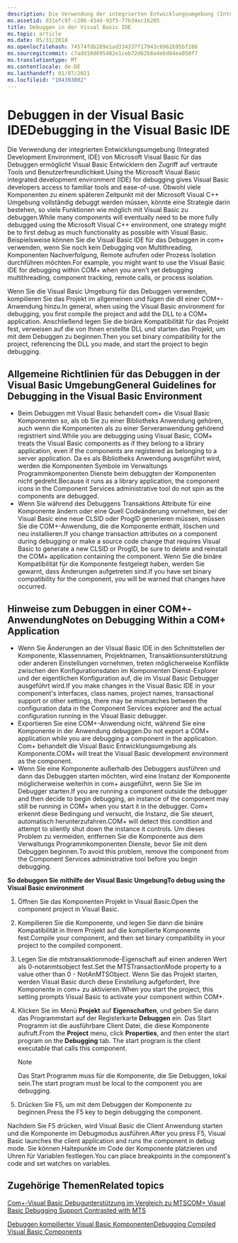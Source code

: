 ```yaml
---
description: Die Verwendung der integrierten Entwicklungsumgebung (Integrated Development Environment, IDE) von Microsoft Visual Basic für das Debuggen ermöglicht Visual Basic Entwicklern den Zugriff auf vertraute Tools und Benutzerfreundlichkeit.
ms.assetid: d31efc97-c286-434d-93f5-77b34ec16205
title: Debuggen in der Visual Basic IDE
ms.topic: article
ms.date: 05/31/2018
ms.openlocfilehash: 74574fdb289e1ad334337f17943c6961b95bf288
ms.sourcegitcommit: c7add10d695482e1ceb72d62b8a4ebd84ea050f7
ms.translationtype: MT
ms.contentlocale: de-DE
ms.lasthandoff: 01/07/2021
ms.locfileid: "104393002"
---
```

# <a name="debugging-in-the-visual-basic-ide"></a><span data-ttu-id="0a0ac-103">Debuggen in der Visual Basic IDE</span><span class="sxs-lookup"><span data-stu-id="0a0ac-103">Debugging in the Visual Basic IDE</span></span>

<span data-ttu-id="0a0ac-104">Die Verwendung der integrierten Entwicklungsumgebung (Integrated Development Environment, IDE) von Microsoft Visual Basic für das Debuggen ermöglicht Visual Basic Entwicklern den Zugriff auf vertraute Tools und Benutzerfreundlichkeit.</span><span class="sxs-lookup"><span data-stu-id="0a0ac-104">Using the Microsoft Visual Basic integrated development environment (IDE) for debugging gives Visual Basic developers access to familiar tools and ease-of-use.</span></span> <span data-ttu-id="0a0ac-105">Obwohl viele Komponenten zu einem späteren Zeitpunkt mit der Microsoft Visual C++ Umgebung vollständig debuggt werden müssen, könnte eine Strategie darin bestehen, so viele Funktionen wie möglich mit Visual Basic zu debuggen.</span><span class="sxs-lookup"><span data-stu-id="0a0ac-105">While many components will eventually need to be more fully debugged using the Microsoft Visual C++ environment, one strategy might be to first debug as much functionality as possible with Visual Basic.</span></span> <span data-ttu-id="0a0ac-106">Beispielsweise können Sie die Visual Basic IDE für das Debuggen in com+ verwenden, wenn Sie noch kein Debugging von Multithreading, Komponenten Nachverfolgung, Remote aufrufen oder Prozess Isolation durchführen möchten.</span><span class="sxs-lookup"><span data-stu-id="0a0ac-106">For example, you might want to use the Visual Basic IDE for debugging within COM+ when you aren't yet debugging multithreading, component tracking, remote calls, or process isolation.</span></span>

<span data-ttu-id="0a0ac-107">Wenn Sie die Visual Basic Umgebung für das Debuggen verwenden, kompilieren Sie das Projekt im allgemeinen und fügen die dll einer COM+-Anwendung hinzu.</span><span class="sxs-lookup"><span data-stu-id="0a0ac-107">In general, when using the Visual Basic environment for debugging, you first compile the project and add the DLL to a COM+ application.</span></span> <span data-ttu-id="0a0ac-108">Anschließend legen Sie die binäre Kompatibilität für das Projekt fest, verweisen auf die von Ihnen erstellte DLL und starten das Projekt, um mit dem Debuggen zu beginnen.</span><span class="sxs-lookup"><span data-stu-id="0a0ac-108">Then you set binary compatibility for the project, referencing the DLL you made, and start the project to begin debugging.</span></span>

## <a name="general-guidelines-for-debugging-in-the-visual-basic-environment"></a><span data-ttu-id="0a0ac-109">Allgemeine Richtlinien für das Debuggen in der Visual Basic Umgebung</span><span class="sxs-lookup"><span data-stu-id="0a0ac-109">General Guidelines for Debugging in the Visual Basic Environment</span></span>

-   <span data-ttu-id="0a0ac-110">Beim Debuggen mit Visual Basic behandelt com+ die Visual Basic Komponenten so, als ob Sie zu einer Bibliotheks Anwendung gehören, auch wenn die Komponenten als zu einer Serveranwendung gehörend registriert sind.</span><span class="sxs-lookup"><span data-stu-id="0a0ac-110">While you are debugging using Visual Basic, COM+ treats the Visual Basic components as if they belong to a library application, even if the components are registered as belonging to a server application.</span></span> <span data-ttu-id="0a0ac-111">Da es als Bibliotheks Anwendung ausgeführt wird, werden die Komponenten Symbole im Verwaltungs Programmkomponenten Dienste beim debuggten der Komponenten nicht gedreht.</span><span class="sxs-lookup"><span data-stu-id="0a0ac-111">Because it runs as a library application, the component icons in the Component Services administrative tool do not spin as the components are debugged.</span></span>
-   <span data-ttu-id="0a0ac-112">Wenn Sie während des Debuggens Transaktions Attribute für eine Komponente ändern oder eine Quell Codeänderung vornehmen, bei der Visual Basic eine neue CLSID oder ProgID generieren müssen, müssen Sie die COM+-Anwendung, die die Komponente enthält, löschen und neu installieren.</span><span class="sxs-lookup"><span data-stu-id="0a0ac-112">If you change transaction attributes on a component during debugging or make a source code change that requires Visual Basic to generate a new CLSID or ProgID, be sure to delete and reinstall the COM+ application containing the component.</span></span> <span data-ttu-id="0a0ac-113">Wenn Sie die binäre Kompatibilität für die Komponente festgelegt haben, werden Sie gewarnt, dass Änderungen aufgetreten sind.</span><span class="sxs-lookup"><span data-stu-id="0a0ac-113">If you have set binary compatibility for the component, you will be warned that changes have occurred.</span></span>

## <a name="notes-on-debugging-within-a-com-application"></a><span data-ttu-id="0a0ac-114">Hinweise zum Debuggen in einer COM+-Anwendung</span><span class="sxs-lookup"><span data-stu-id="0a0ac-114">Notes on Debugging Within a COM+ Application</span></span>

-   <span data-ttu-id="0a0ac-115">Wenn Sie Änderungen an der Visual Basic IDE in den Schnittstellen der Komponente, Klassennamen, Projektnamen, Transaktionsunterstützung oder anderen Einstellungen vornehmen, treten möglicherweise Konflikte zwischen den Konfigurationsdaten im Komponenten Dienst-Explorer und der eigentlichen Konfiguration auf, die im Visual Basic Debugger ausgeführt wird.</span><span class="sxs-lookup"><span data-stu-id="0a0ac-115">If you make changes in the Visual Basic IDE in your component's interfaces, class names, project names, transactional support or other settings, there may be mismatches between the configuration data in the Component Services explorer and the actual configuration running in the Visual Basic debugger.</span></span>
-   <span data-ttu-id="0a0ac-116">Exportieren Sie eine COM+-Anwendung nicht, während Sie eine Komponente in der Anwendung debuggen.</span><span class="sxs-lookup"><span data-stu-id="0a0ac-116">Do not export a COM+ application while you are debugging a component in the application.</span></span> <span data-ttu-id="0a0ac-117">Com+ behandelt die Visual Basic Entwicklungsumgebung als Komponente.</span><span class="sxs-lookup"><span data-stu-id="0a0ac-117">COM+ will treat the Visual Basic development environment as the component.</span></span>
-   <span data-ttu-id="0a0ac-118">Wenn Sie eine Komponente außerhalb des Debuggers ausführen und dann das Debuggen starten möchten, wird eine Instanz der Komponente möglicherweise weiterhin in com+ ausgeführt, wenn Sie Sie im Debugger starten.</span><span class="sxs-lookup"><span data-stu-id="0a0ac-118">If you are running a component outside the debugger and then decide to begin debugging, an instance of the component may still be running in COM+ when you start it in the debugger.</span></span> <span data-ttu-id="0a0ac-119">Com+ erkennt diese Bedingung und versucht, die Instanz, die Sie steuert, automatisch herunterzufahren.</span><span class="sxs-lookup"><span data-stu-id="0a0ac-119">COM+ will detect this condition and attempt to silently shut down the instance it controls.</span></span> <span data-ttu-id="0a0ac-120">Um dieses Problem zu vermeiden, entfernen Sie die Komponente aus dem Verwaltungs Programmkomponenten Dienste, bevor Sie mit dem Debuggen beginnen.</span><span class="sxs-lookup"><span data-stu-id="0a0ac-120">To avoid this problem, remove the component from the Component Services administrative tool before you begin debugging.</span></span>

<span data-ttu-id="0a0ac-121">**So debuggen Sie mithilfe der Visual Basic Umgebung**</span><span class="sxs-lookup"><span data-stu-id="0a0ac-121">**To debug using the Visual Basic environment**</span></span>

1.  <span data-ttu-id="0a0ac-122">Öffnen Sie das Komponenten Projekt in Visual Basic.</span><span class="sxs-lookup"><span data-stu-id="0a0ac-122">Open the component project in Visual Basic.</span></span>

2.  <span data-ttu-id="0a0ac-123">Kompilieren Sie die Komponente, und legen Sie dann die binäre Kompatibilität in Ihrem Projekt auf die kompilierte Komponente fest.</span><span class="sxs-lookup"><span data-stu-id="0a0ac-123">Compile your component, and then set binary compatibility in your project to the compiled component.</span></span>

3.  <span data-ttu-id="0a0ac-124">Legen Sie die mtstransaktionmode-Eigenschaft auf einen anderen Wert als 0-notanmtsobject fest.</span><span class="sxs-lookup"><span data-stu-id="0a0ac-124">Set the MTSTransactionMode property to a value other than 0 - NotAnMTSObject.</span></span> <span data-ttu-id="0a0ac-125">Wenn Sie das Projekt starten, werden Visual Basic durch diese Einstellung aufgefordert, Ihre Komponente in com+ zu aktivieren.</span><span class="sxs-lookup"><span data-stu-id="0a0ac-125">When you start the project, this setting prompts Visual Basic to activate your component within COM+.</span></span>

4.  <span data-ttu-id="0a0ac-126">Klicken Sie im Menü **Projekt** auf **Eigenschaften**, und geben Sie dann das Programmstart auf der Registerkarte **Debuggen** ein. Das Start Programm ist die ausführbare Client Datei, die diese Komponente aufruft.</span><span class="sxs-lookup"><span data-stu-id="0a0ac-126">From the **Project** menu, click **Properties**, and then enter the start program on the **Debugging** tab. The start program is the client executable that calls this component.</span></span>

    > [!Note]  
    > <span data-ttu-id="0a0ac-127">Das Start Programm muss für die Komponente, die Sie Debuggen, lokal sein.</span><span class="sxs-lookup"><span data-stu-id="0a0ac-127">The start program must be local to the component you are debugging.</span></span>

     

5.  <span data-ttu-id="0a0ac-128">Drücken Sie F5, um mit dem Debuggen der Komponente zu beginnen.</span><span class="sxs-lookup"><span data-stu-id="0a0ac-128">Press the F5 key to begin debugging the component.</span></span>

<span data-ttu-id="0a0ac-129">Nachdem Sie F5 drücken, wird Visual Basic die Client Anwendung starten und die Komponente im Debugmodus ausführen.</span><span class="sxs-lookup"><span data-stu-id="0a0ac-129">After you press F5, Visual Basic launches the client application and runs the component in debug mode.</span></span> <span data-ttu-id="0a0ac-130">Sie können Haltepunkte im Code der Komponente platzieren und Uhren für Variablen festlegen.</span><span class="sxs-lookup"><span data-stu-id="0a0ac-130">You can place breakpoints in the component's code and set watches on variables.</span></span>

## <a name="related-topics"></a><span data-ttu-id="0a0ac-131">Zugehörige Themen</span><span class="sxs-lookup"><span data-stu-id="0a0ac-131">Related topics</span></span>

<dl> <dt>

[<span data-ttu-id="0a0ac-132">Com+-Visual Basic Debugunterstützung im Vergleich zu MTS</span><span class="sxs-lookup"><span data-stu-id="0a0ac-132">COM+ Visual Basic Debugging Support Contrasted with MTS</span></span>](com--visual-basic-debugging-support-contrasted-with-mts.md)
</dt> <dt>

[<span data-ttu-id="0a0ac-133">Debuggen kompilierter Visual Basic Komponenten</span><span class="sxs-lookup"><span data-stu-id="0a0ac-133">Debugging Compiled Visual Basic Components</span></span>](debugging-compiled-visual-basic-components.md)
</dt> </dl>

 

 



